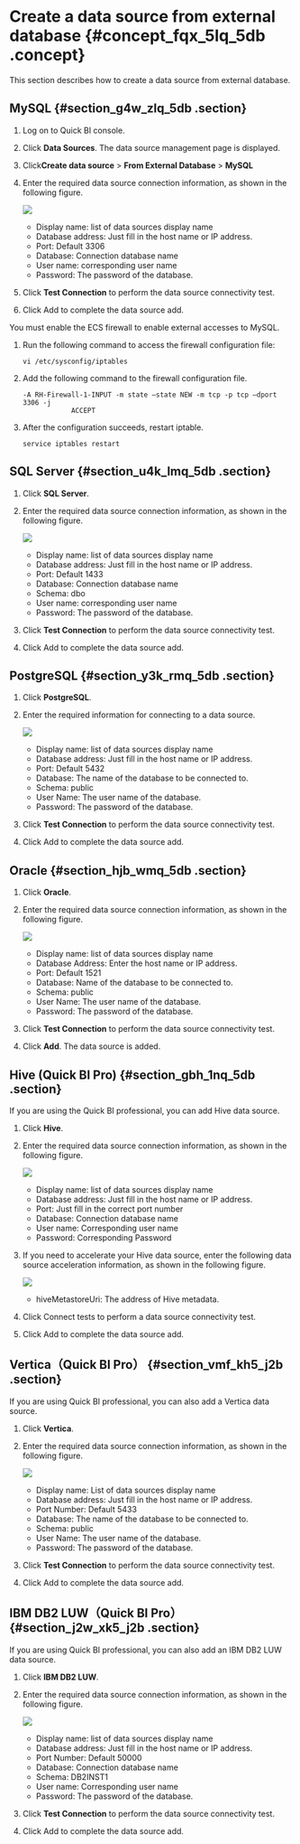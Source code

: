 # Create a data source from external database {#concept_fqx_5lq_5db .concept}

This section describes how to create a data source from external database.

## MySQL {#section_g4w_zlq_5db .section}

1.  Log on to Quick BI console.
2.  Click **Data Sources**. The data source management page is displayed.
3.  Click**Create data source** \> **From External Database** \> **MySQL**
4.  Enter the required data source connection information, as shown in the following figure.

    ![](http://static-aliyun-doc.oss-cn-hangzhou.aliyuncs.com/assets/img/9085/15332652151304_en-US.png)

    -   Display name: list of data sources display name
    -   Database address: Just fill in the host name or IP address.
    -   Port: Default 3306
    -   Database: Connection database name
    -   User name: corresponding user name
    -   Password: The password of the database.
5.  Click **Test Connection** to perform the data source connectivity test.
6.  Click Add to complete the data source add.

You must enable the ECS firewall to enable external accesses to MySQL.

1.  Run the following command to access the firewall configuration file:

    `vi /etc/sysconfig/iptables`

2.  Add the following command to the firewall configuration file.

    ```
    -A RH-Firewall-1-INPUT -m state –state NEW -m tcp -p tcp –dport 3306 -j
                ACCEPT
    ```

3.  After the configuration succeeds, restart iptable.

    `service iptables restart`


## SQL Server {#section_u4k_lmq_5db .section}

1.  Click **SQL Server**.
2.  Enter the required data source connection information, as shown in the following figure.

    ![](http://static-aliyun-doc.oss-cn-hangzhou.aliyuncs.com/assets/img/9085/15332652156169_en-US.png)

    -   Display name: list of data sources display name
    -   Database address: Just fill in the host name or IP address.
    -   Port: Default 1433
    -   Database: Connection database name
    -   Schema: dbo
    -   User name: corresponding user name
    -   Password: The password of the database.
3.  Click **Test Connection** to perform the data source connectivity test.
4.  Click Add to complete the data source add.

## PostgreSQL {#section_y3k_rmq_5db .section}

1.  Click **PostgreSQL**.
2.  Enter the required information for connecting to a data source.

    ![](http://static-aliyun-doc.oss-cn-hangzhou.aliyuncs.com/assets/img/9085/15332652156170_en-US.png)

    -   Display name: list of data sources display name
    -   Database address: Just fill in the host name or IP address.
    -   Port: Default 5432
    -   Database: The name of the database to be connected to.
    -   Schema: public
    -   User Name: The user name of the database.
    -   Password: The password of the database.
3.  Click **Test Connection** to perform the data source connectivity test.
4.  Click Add to complete the data source add.

## Oracle {#section_hjb_wmq_5db .section}

1.  Click **Oracle**.
2.  Enter the required data source connection information, as shown in the following figure.

    ![](http://static-aliyun-doc.oss-cn-hangzhou.aliyuncs.com/assets/img/9085/15332652151307_en-US.png)

    -   Display name: list of data sources display name
    -   Database Address: Enter the host name or IP address.
    -   Port: Default 1521
    -   Database: Name of the database to be connected to.
    -   Schema: public
    -   User Name: The user name of the database.
    -   Password: The password of the database.
3.  Click **Test Connection** to perform the data source connectivity test.
4.  Click **Add**. The data source is added.

## Hive \(Quick BI Pro\) {#section_gbh_1nq_5db .section}

If you are using the Quick BI professional, you can add Hive data source.

1.  Click **Hive**.
2.  Enter the required data source connection information, as shown in the following figure.

    ![](http://static-aliyun-doc.oss-cn-hangzhou.aliyuncs.com/assets/img/9085/15332652151308_en-US.png)

    -   Display name: list of data sources display name
    -   Database address: Just fill in the host name or IP address.
    -   Port: Just fill in the correct port number
    -   Database: Connection database name
    -   User name: Corresponding user name
    -   Password: Corresponding Password
3.  If you need to accelerate your Hive data source, enter the following data source acceleration information, as shown in the following figure.

    ![](http://static-aliyun-doc.oss-cn-hangzhou.aliyuncs.com/assets/img/9085/15332652151309_en-US.png)

    -   hiveMetastoreUri: The address of Hive metadata.
4.  Click Connect tests to perform a data source connectivity test.
5.  Click Add to complete the data source add.

## Vertica（Quick BI Pro） {#section_vmf_kh5_j2b .section}

If you are using Quick BI professional, you can also add a Vertica data source.

1.  Click **Vertica**.
2.  Enter the required data source connection information, as shown in the following figure.

    ![](http://static-aliyun-doc.oss-cn-hangzhou.aliyuncs.com/assets/img/9085/15332652156839_en-US.png)

    -   Display name: List of data sources display name
    -   Database address: Just fill in the host name or IP address.
    -   Port Number: Default 5433
    -   Database: The name of the database to be connected to.
    -   Schema: public
    -   User Name: The user name of the database.
    -   Password: The password of the database.
3.  Click **Test Connection** to perform the data source connectivity test.
4.  Click Add to complete the data source add.

## IBM DB2 LUW（Quick BI Pro） {#section_j2w_xk5_j2b .section}

If you are using Quick BI professional, you can also add an IBM DB2 LUW data source.

1.  Click **IBM DB2 LUW**.
2.  Enter the required data source connection information, as shown in the following figure.

    ![](http://static-aliyun-doc.oss-cn-hangzhou.aliyuncs.com/assets/img/9085/15332652156841_en-US.png)

    -   Display name: list of data sources display name
    -   Database address: Just fill in the host name or IP address.
    -   Port Number: Default 50000
    -   Database: Connection database name
    -   Schema: DB2INST1
    -   User name: Corresponding user name
    -   Password: The password of the database.
3.  Click **Test Connection** to perform the data source connectivity test.
4.  Click Add to complete the data source add.

